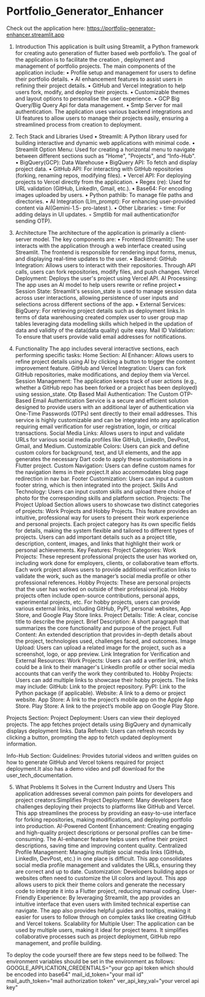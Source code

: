 # Portfolio_Generator_Enhancer

Check out the application here:
  https://portfolio-generator-enhancer.streamlit.app

1. Introduction
  This application is built using Streamlit, a Python framework for creating auto generation of flutter based web portfolio’s. The goal of the application is to facilitate the   creation , deployment and management of portfolio projects.
  The main components of the application include:
    • Profile setup and management for users to define their portfolio details.
    • AI enhancement features to assist users in refining their project details.
    • GitHub and Vercel integration to help users fork, modify, and deploy their projects.
    • Customizable themes and layout options to personalise the user experience.
    • GCP Big Query/Big Query Api for data management.
    • Smtp Server for mail authentication.
  The application uses various backend integrations and UI features to allow users to manage their projects easily, ensuring a streamlined process from creation to deployment.

2. Tech Stack and Libraries Used
  • Streamlit: A Python library used for building interactive and dynamic web applications with
    minimal code.
  • Streamlit Option Menu: Used for creating a horizontal menu to navigate between different sections such as "Home", "Projects", and “Info-Hub".
  • BigQuery(GCP): Data Warehouse
  • BigQuery API: To fetch and display project data.
  • GitHub API: For interacting with GitHub repositories (forking, renaming repos, modifying files).
  • Vercel API: For deploying projects to Vercel directly from the application.
  • Regex (re): Used for URL validation (GitHub, LinkedIn, Gmail, etc.).
  • Base64: For encoding images uploaded by users.
  • Python pathlib: To manage file paths and directories.
  • AI Integration (Llm_prompt): For enhancing user-provided content via AI(Gemini-1.5- pro-latest ).
  • Other Libraries:
    ◦ time: For adding delays in UI updates.
    ◦ Smptlib for mail authentication(for sending OTP).

3. Architecture
  The architecture of the application is primarily a client-server model. The key components are:
  • Frontend (Streamlit): The user interacts with the application through a web interface created using Streamlit. The frontend is responsible for rendering input forms,           menus, and displaying real-time updates to the user.
  • Backend:
       GitHub Integration: Allows users to interact with their repositories. Through API calls, users can fork repositories, modify files, and push changes.
       Vercel Deployment: Deploys the user's project using Vercel API.
       AI Processing: The app uses an AI model to help users rewrite or refine project
  • Session State: Streamlit's session_state is used to manage session data across user interactions, allowing persistence of user inputs and selections across different           sections of the app.
  • External Services:
    BigQuery: For retrieving project details such as deployment links.In terms of data warehousing created complex user to user group map tables leveraging data modelling          skills which helped in the updation of data and validity of the data(data quality) quite easy.
    Mail ID Validation: To ensure that users provide valid email addresses for notifications.

4. Functionality
  The app includes several interactive sections, each performing specific tasks:
  Home Section:
      AI Enhancer: Allows users to refine project details using AI by clicking a button to trigger the content improvement feature.
      GitHub and Vercel Integration: Users can fork GitHub repositories, make modifications, and deploy them via Vercel.
      Session Management: The application keeps track of user actions (e.g., whether a GitHub repo has been forked or a project has been deployed) using session_state.
      Otp Based Mail Authentication: The Custom OTP-Based Email Authentication Service is a secure and efficient solution designed to provide users with an additional layer of                                       authentication via One-Time Passwords (OTPs) sent directly to their email addresses. This service is highly customizable and can be                                             integrated into any application requiring email verification for user registration, login, or critical transactions.
      Social Media Links: Allows users to input and validate URLs for various social media profiles like GitHub, LinkedIn, DevPost, Gmail, and Medium.
      Customizable Colors: Users can pick and define custom colors for background, text, and UI elements, and the app generates the necessary Dart code to apply these                                     customisations in a Flutter project.
      Custom Navigation: Users can define custom names for the navigation items in their project.It also accommodates blog page redirection in nav bar.
      Footer Customization: Users can input a custom footer string, which is then integrated into the project.
      Skills And Technology: Users can input custom skills and upload there choice of photo for the corresponding skills and platform section.
      Projects: The Project Upload Section allows users to showcase two distinct categories of projects: Work Projects and Hobby Projects. This feature provides an intuitive,                  professional way for users to present their work experience and personal projects. Each project category has its own specific fields for details, making the                    system flexible and tailored to different types of projects. Users can add important details such as a project title, description, content, images, and links                   that highlight their work or personal achievements.
                Key Features:
                  Project Categories:
                                    Work Projects: These represent professional projects the user has worked on, including work done for employers, clients, or collaborative                                                      team efforts. Each work project allows users to provide additional verification links to validate the work, such as the                                                         manager’s social media profile or other professional references.
                                    Hobby Projects: These are personal projects that the user has worked on outside of their professional job. Hobby projects often include                                                         open-source contributions, personal apps, experimental projects, etc. For hobby projects, users can provide various                                                             external links, including GitHub, PyPI, personal websites, App Store, and Google Play Store links.
                 Project Details:
                                Title: A clear, concise title to describe the project.
                                Brief Description: A short paragraph that summarizes the core functionality and purpose of the project.
                                Full Content: An extended description that provides in-depth details about the project, technologies used, challenges faced, and outcomes.
                                Image Upload: Users can upload a related image for the project, such as a screenshot, logo, or app preview.
                Link Integration for Verification and External Resources: Work Projects: Users can add a verifier link, which could be a link to their manager's LinkedIn                                                                                 profile or other social media accounts that can verify the work they contributed to.
                                                                          Hobby Projects: Users can add multiple links to showcase their hobby projects. The links may include:
                                                                          GitHub: Link to the project repository.
                                                                          PyPI: Link to the Python package (if applicable).
                                                                          Website: A link to a demo or project website.
                                                                          App Store: A link to the project’s mobile app on the Apple App Store.
                                                                          Play Store: A link to the project’s mobile app on Google Play Store.

Projects Section: 
  Project Deployment: Users can view their deployed projects. The app fetches project details using BigQuery and dynamically displays deployment links.
  Data Refresh: Users can refresh records by clicking a button, prompting the app to fetch updated deployment information.

Info-Hub Section:
  Guidelines: Provides tutorial videos and written guides on how to generate GitHub and Vercel tokens required for project deployment.It also has a demo video and pdf download   for the user_tech_documentation.

5. What Problems It Solves in the Current Industry and Users
    This application addresses several common pain points for developers and project creators:Simplifies Project Deployment: Many developers face challenges deploying their                                                                                                   projects to platforms like GitHub and Vercel. This app streamlines the process                                                                                                  by providing an easy-to-use interface for forking repositories, making                                                                                                          modifications, and deploying portfolio into production.
    AI-Powered Content Enhancement: Creating engaging and high-quality project descriptions or personal profiles can be time-consuming. The AI-enhancer feature helps users                                         refine their project descriptions, saving time and improving content quality.
    Centralized Profile Management: Managing multiple social media links (GitHub, LinkedIn, DevPost, etc.) in one place is difficult. This app consolidates social media                                            profile management and validates the URLs, ensuring they are correct and up to date.
    Customization: Developers building apps or websites often need to customize the UI colors and layout. This app allows users to pick their theme colors and generate the                        necessary code to integrate it into a Flutter project, reducing manual coding.
    User-Friendly Experience: By leveraging Streamlit, the app provides an intuitive interface that even users with limited technical expertise can navigate. The app also                                    provides helpful guides and tooltips, making it easier for users to follow through on complex tasks like creating GitHub and Vercel tokens.
    Scalability for Multiple User: The application can be used by multiple users, making it ideal for project teams. It simplifies collaborative processes such as project                                         deployment, GitHub repo management, and profile building.


To deploy the code yourself there are few steps need to be follwed:
    The environment variables should be set in the environment as follows:
      GOOGLE_APPLICATION_CREDENTIALS="your gcp api token which should be encoded into base64"
      mail_id_token="your mail id"
      mail_auth_token="mail authorization token"
      ver_api_key_val="your vercel api key"    
